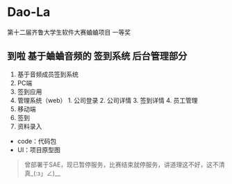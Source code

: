 # Dao-La
第十二届齐鲁大学生软件大赛蛐蛐项目 一等奖
## 到啦 基于蛐蛐音频的 签到系统 后台管理部分
1.	基于音频成员签到系统
2.	PC端
  1. 签到应用
  2. 管理系统（web）
    1. 公司登录
    2. 公司详情
    3. 签到详情
    4. 员工管理
3.	移动端
  1. 签到
  2. 资料录入

* code：代码包
* UI：项目原型图

>曾部署于SAE，现已暂停服务，比赛结束就停服务，讲道理这不好，这不清真_(:з」∠)__
